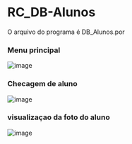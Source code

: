 # RC_DB-Alunos

O arquivo do programa é DB_Alunos.por 

### Menu principal
![image](https://user-images.githubusercontent.com/37851168/62585461-88155400-b87e-11e9-9381-3ce27105cead.png)
### Checagem de aluno
![image](https://user-images.githubusercontent.com/37851168/62585534-df1b2900-b87e-11e9-8192-9a9f7f53caa6.png)
### visualizaçao da foto do aluno
![image](https://user-images.githubusercontent.com/37851168/62585551-f0643580-b87e-11e9-9b84-06cfc47438cf.png)
